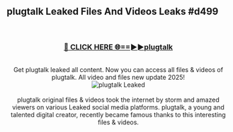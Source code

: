 ## plugtalk Leaked Files And Videos Leaks #d499
<br>
<div align="center">
<h3><a href="https://watchclip.my.id/plugtalk" rel="nofollow">🔴 CLICK HERE 🌐==►►plugtalk</a></h3>
<br>
Get plugtalk leaked all content. Now you can access all files & videos of plugtalk. All video and files new update 2025!
<br>
<a href="https://watchclip.my.id/plugtalk" rel="nofollow" data-target="animated-image.originalLink"><img src="https://i.ibb.co.com/WyWwxjT/player-gif2.gif" alt="plugtalk Leaked" style="max-width: 100%; display: inline-block;" data-target="animated-image.originalImage"></a>
<br><br>
plugtalk original files & videos took the internet by storm and amazed viewers on various Leaked social media platforms. plugtalk, a young and talented digital creator, recently became famous thanks to this interesting files & videos.
</div>
<br>